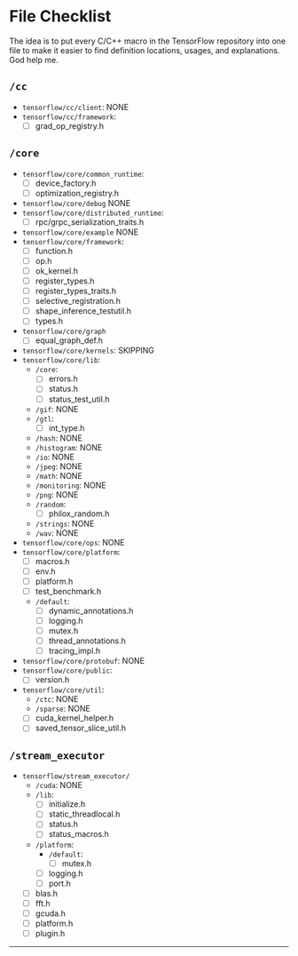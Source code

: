 # File Checklist

The idea is to put every C/C++ macro in the TensorFlow repository into one file to make it easier to find definition locations, usages, and explanations. God help me.

## `/cc`

- `tensorflow/cc/client`: NONE
- `tensorflow/cc/framework`:
    - [ ] grad_op_registry.h

## `/core`

- `tensorflow/core/common_runtime`:
    - [ ] device_factory.h
    - [ ] optimization_registry.h
- `tensorflow/core/debug` NONE
- `tensorflow/core/distributed_runtime`:
    - [ ] rpc/grpc_serialization_traits.h
- `tensorflow/core/example` NONE
- `tensorflow/core/framework`:
    - [ ] function.h
    - [ ] op.h
    - [ ] ok_kernel.h
    - [ ] register_types.h
    - [ ] register_types_traits.h
    - [ ] selective_registration.h
    - [ ] shape_inference_testutil.h
    - [ ] types.h
- `tensorflow/core/graph`
    - [ ] equal_graph_def.h
- `tensorflow/core/kernels`: SKIPPING
- `tensorflow/core/lib`:
    - `/core`:
        - [ ] errors.h
        - [ ] status.h
        - [ ] status_test_util.h
    - `/gif`: NONE
    - `/gtl`: 
        - [ ] int_type.h
    - `/hash`: NONE
    - `/histogram`: NONE
    - `/io`: NONE
    - `/jpeg`: NONE
    - `/math`: NONE
    - `/monitoring`: NONE
    - `/png`: NONE
    - `/random`:
        - [ ] philox_random.h
    - `/strings`: NONE
    - `/wav`: NONE
- `tensorflow/core/ops`: NONE
- `tensorflow/core/platform`:
    - [ ] macros.h
    - [ ] env.h
    - [ ] platform.h
    - [ ] test_benchmark.h
    - `/default`:
        - [ ] dynamic_annotations.h
        - [ ] logging.h
        - [ ] mutex.h
        - [ ] thread_annotations.h
        - [ ] tracing_impl.h
- `tensorflow/core/protobuf`: NONE
- `tensorflow/core/public`:
    - [ ] version.h
- `tensorflow/core/util`: 
    - `/ctc`: NONE
    - `/sparse`: NONE
    - [ ] cuda_kernel_helper.h
    - [ ] saved_tensor_slice_util.h

## `/stream_executor`

- `tensorflow/stream_executor/`
    - `/cuda`: NONE 
    - `/lib`:
        - [ ] initialize.h
        - [ ] static_threadlocal.h
        - [ ] status.h
        - [ ] status_macros.h
    - `/platform`:
        - `/default`:
            - [ ] mutex.h
        - [ ] logging.h
        - [ ] port.h
    - [ ] blas.h
    - [ ] fft.h
    - [ ] gcuda.h
    - [ ] platform.h
    - [ ] plugin.h

---